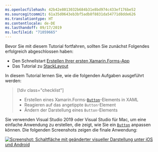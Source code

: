 ```yaml
---
ms.openlocfilehash: 42b42e8013032b684b31e8bd974c433ef176be52
ms.sourcegitcommit: 61a35d0643eb3bf5adb8f8831da54771d8dde626
ms.translationtype: HT
ms.contentlocale: de-DE
ms.lasthandoff: 09/17/2019
ms.locfileid: "71059665"
---
```

Bevor Sie mit diesem Tutorial fortfahren, sollten Sie zunächst Folgendes erfolgreich abgeschlossen haben:

- Den Schnellstart [Erstellen Ihrer ersten Xamarin.Forms-App](~/get-started/first-app/index.md)
- Das Tutorial zu [StackLayout](~/get-started/tutorials/stacklayout/index.yml)

In diesem Tutorial lernen Sie, wie die folgenden Aufgaben ausgeführt werden:

> [!div class="checklist"]
>
> - Erstellen eines Xamarin.Forms-[`Button`](xref:Xamarin.Forms.Button)-Elements in XAML
> - Reagieren auf das angetippte `Button`-Element
> - Ändern der Darstellung eines `Button`-Elements

Sie verwenden Visual Studio 2019 oder Visual Studio für Mac, um eine einfache Anwendung zu erstellen, die zeigt, wie Sie ein [`Button`](xref:Xamarin.Forms.Button) anpassen können. Die folgenden Screenshots zeigen die finale Anwendung:

[![Screenshot: Schaltfläche mit geänderter visueller Darstellung unter iOS und Android](../images/change-button-appearance.png "Schaltfläche mit geänderter Darstellung")](../images/change-button-appearance-large.png#lightbox "Schaltfläche mit geänderter Darstellung")
